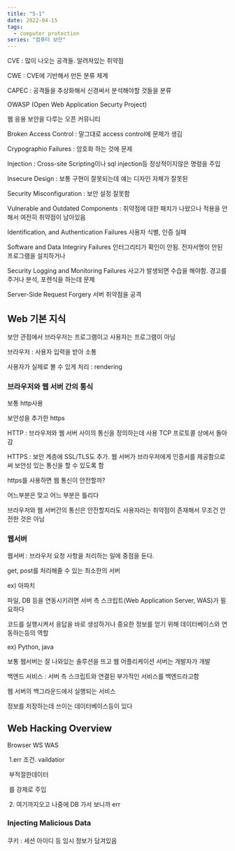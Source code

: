 ```yaml
---
title: "5-1"
date: 2022-04-15
tags:
  - computer protection
series: "컴퓨터 보안"
---
```


CVE : 많이 나오는 공격들. 알려져있는 취약점

CWE : CVE에 기반해서 만든 분류 체계

CAPEC : 공격들을 추상화해서 신경써서 분석해야할 것들을 분류

OWASP (Open Web Application Securty Project)

웹 응용 보안을 다루는 오픈 커뮤니티

Broken Access Control : 말그대로 access control에 문제가 생김

Crypographio Failures : 암호화 하는 것에 문제

Injection : Cross-site Scripting이나 sql injection등 정상적이지않은 명령을 주입

Insecure Design : 보통 구현이 잘못되는데 얘는 디자인 자체가 잘못된

Security Misconfiguration : 보안 설정 잘못함

Vulnerable and Outdated Components : 취약점에 대한 패치가 나왔으나 적용을 안해서 여전히 취약점이 남아있음

Identification, and Authentication Failures 사용자 식별, 인증 실패

Software and Data Integriry Failures 인터그리티가 확인이 안됨. 전자서명이 안된 프로그램을 설치하거나

Security Logging and Monitoring Failures 사고가 발생되면 수습을 해야함. 경고를 주거나 분석, 포렌식을 하는데 문제

Server-Side Request Forgery 서버 취약점을 공격

## Web 기본 지식

보안 관점에서 브라우저는 프로그램이고 사용자는 프로그램이 아님

브라우저 : 사용자 입력을 받아 소통

사용자가 실제로 볼 수 있게 처리 : rendering

### 브라우저와 웹 서버 간의 통식

보통 http사용

보안성을 추가한 https

HTTP : 브라우저와 웹 서버 사이의 통신을 정의하는데 사용 TCP 프로토콜 상에서 돌아감

HTTPS : 보안 계층에 SSL/TLS도 추가. 웹 서버가 브라우저에게 인증서를 제공함으로써 보안성 있는 통신을 할 수 있도록 함

https를 사용하면 웹 통신이 안전할까?

어느부분은 맞고 어느 부분은 틀리다

브라우저와 웹 서버간의 통신은 안전할지라도 사용자라는 취약점이 존재해서 무조건 안전한 것은 아님

### 웹서버

웹서버 : 브라우저 요청 사항을 처리하는 일에 중점을 둔다.

get, post를 처리해줄 수 있는 최소한의 서버

ex) 아파치

파일, DB 등을 연동시키려면 서버 측 스크립트(Web Application Server, WAS)가 필요하다

코드를 실행시켜서 응답을 바로 생성하거나 중요한 정보를 얻기 위해 데이터베이스와 연동하는등의 역할

ex) Python, java

보통 웹서버는 잘 나와있는 솔루션을 뜨고 웹 어플리케이션 서버는 개발자가 개발

백엔드 서비스 : 서버 측 스크립트와 연결된 부가적인 서비스를 백엔드라고함

웹 서버의 백그라운드에서 실행되는 서비스

정보를 저장하는데 쓰이는 데이터베이스등이 있다

## Web Hacking Overview

Browser WS WAS

​ 1.err 조건. vaildatior

​ 부적절한데이터

​ 를 강제로 주입

​ 2. 여기까지오고 나중에 DB 가서 보니까 err

### Injecting Malicious Data

####

쿠키 : 세션 아이디 등 임시 정보가 담겨있음
